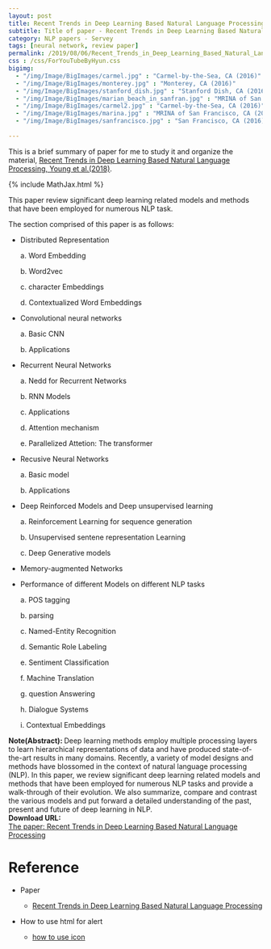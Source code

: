 ```yaml
---
layout: post
title: Recent Trends in Deep Learning Based Natural Language Processing
subtitle: Title of paper - Recent Trends in Deep Learning Based Natural Language Processing
category: NLP papers - Servey
tags: [neural network, review paper]
permalink: /2019/08/06/Recent_Trends_in_Deep_Learning_Based_Natural_Language_Processing/
css : /css/ForYouTubeByHyun.css
bigimg: 
  - "/img/Image/BigImages/carmel.jpg" : "Carmel-by-the-Sea, CA (2016)"
  - "/img/Image/BigImages/monterey.jpg" : "Monterey, CA (2016)"
  - "/img/Image/BigImages/stanford_dish.jpg" : "Stanford Dish, CA (2016)"
  - "/img/Image/BigImages/marian_beach_in_sanfran.jpg" : "MRINA of San Francisco, CA (2016)"
  - "/img/Image/BigImages/carmel2.jpg" : "Carmel-by-the-Sea, CA (2016)"
  - "/img/Image/BigImages/marina.jpg" : "MRINA of San Francisco, CA (2016)"
  - "/img/Image/BigImages/sanfrancisco.jpg" : "San Francisco, CA (2016)"
  
---
```


This is a brief summary of paper for me to study it and organize the material, [Recent Trends in Deep Learning Based Natural Language Processing, Young et al.(2018)](https://arxiv.org/abs/1708.02709). 

{% include MathJax.html %}

This paper review significant deep learning related models and methods that have been employed for numerous NLP task. 

The section comprised of this paper is as follows: 

- Distributed Representation 

  a. Word Embedding 

  b. Word2vec

  c. character Embeddings

  d. Contextualized Word Embeddings

- Convolutional neural networks

  a. Basic CNN
  
  b. Applications
  
- Recurrent Neural Networks

  a. Nedd for Recurrent Networks
  
  b. RNN Models
  
  c. Applications
  
  d. Attention mechanism
  
  e. Parallelized Attetion: The transformer
  
- Recusive Neural Networks

  a. Basic model
  
  b. Applications
  
- Deep Reinforced Models and Deep unsupervised learning

  a. Reinforcement Learning for sequence generation
  
  b. Unsupervised sentene representation Learning
  
  c. Deep Generative models
  
- Memory-augmented Networks

- Performance of different Models on different NLP tasks

  a. POS tagging
  
  b. parsing
  
  c. Named-Entity Recognition
  
  d. Semantic Role Labeling 
  
  e. Sentiment Classification 
  
  f. Machine Translation 
  
  g. question Answering 
  
  h. Dialogue Systems
  
  i. Contextual Embeddings


<div class="alert alert-info" role="alert"><i class="fa fa-info-circle"></i> <b>Note(Abstract): </b>
Deep learning methods employ multiple processing layers to learn hierarchical representations of data and have produced state-of-the-art results in many domains. Recently, a variety of model designs and methods have blossomed in the context of natural language processing (NLP). In this paper, we review significant deep learning related models and methods that have been employed for numerous NLP tasks and provide a walk-through of their evolution. We also summarize, compare and contrast the various models and put forward a detailed understanding of the past, present and future of deep learning in NLP.
</div>
    
<div class="alert alert-success" role="alert"><i class="fa fa-paperclip fa-lg"></i> <b>Download URL: </b><br>
  <a href="https://arxiv.org/abs/1708.02709">The paper: Recent Trends in Deep Learning Based Natural Language Processing</a>
</div>

# Reference 

- Paper 
  - [Recent Trends in Deep Learning Based Natural Language Processing](https://arxiv.org/abs/1708.02709)
   
- How to use html for alert
  - [how to use icon](http://idratherbewriting.com/documentation-theme-jekyll/mydoc_icons.html)

